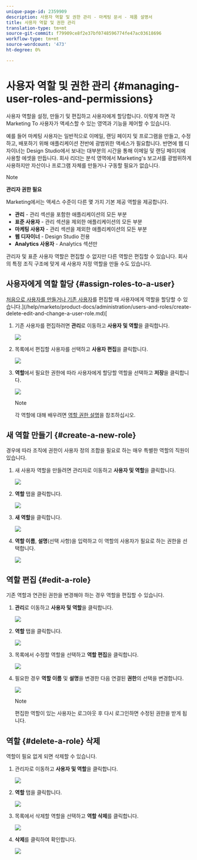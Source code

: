 ```yaml
---
unique-page-id: 2359909
description: 사용자 역할 및 권한 관리 - 마케팅 문서 - 제품 설명서
title: 사용자 역할 및 권한 관리
translation-type: tm+mt
source-git-commit: f79909ce8f2e37bf0748596774fe47ac03618696
workflow-type: tm+mt
source-wordcount: '473'
ht-degree: 0%

---
```



# 사용자 역할 및 권한 관리 {#managing-user-roles-and-permissions}

사용자 역할을 설정, 만들기 및 편집하고 사용자에게 할당합니다. 이렇게 하면 각 Marketing To 사용자가 액세스할 수 있는 영역과 기능을 제어할 수 있습니다.

예를 들어 마케팅 사용자는 일반적으로 이메일, 랜딩 페이지 및 프로그램을 만들고, 수정하고, 배포하기 위해 애플리케이션 전반에 광범위한 액세스가 필요합니다. 반면에 웹 디자이너는 Design Studio에서 보내는 대부분의 시간을 통해 이메일 및 랜딩 페이지에 사용할 에셋을 만듭니다. 회사 리더는 분석 영역에서 Marketing&#39;s 보고서를 광범위하게 사용하지만 자산이나 프로그램 자체를 만들거나 구동할 필요가 없습니다.

>[!NOTE]
>
>**관리자 권한 필요**

Marketing에서는 액세스 수준이 다른 몇 가지 기본 제공 역할을 제공합니다.

* **관리**  - 관리 섹션을 포함한 애플리케이션의 모든 부분
* **표준 사용자**  - 관리 섹션을 제외한 애플리케이션의 모든 부분
* **마케팅 사용자**  - 관리 섹션을 제외한 애플리케이션의 모든 부분
* **웹 디자이너**  - Design Studio 전용
* **Analytics 사용자**  - Analytics 섹션만

관리자 및 표준 사용자 역할은 편집할 수 없지만 다른 역할은 편집할 수 있습니다. 회사의 특정 조직 구조에 맞게 새 사용자 지정 역할을 만들 수도 있습니다.

## 사용자에게 역할 할당 {#assign-roles-to-a-user}

[처음으로 사용자를 만들거나 기존 사용자](/help/marketo/product-docs/administration/users-and-roles/managing-marketo-users.md)를 편집할 때 사용자에게 역할을 할당할 수 있습니다.](/help/marketo/product-docs/administration/users-and-roles/create-delete-edit-and-change-a-user-role.md)[

1. 기존 사용자를 편집하려면 **관리**&#x200B;로 이동하고 **사용자 및 역할**&#x200B;을 클릭합니다.

   ![](assets/image2014-9-9-18-3a7-3a32.png)

1. 목록에서 편집할 사용자를 선택하고 **사용자 편집**&#x200B;을 클릭합니다.

   ![](assets/image2014-9-9-18-3a7-3a42.png)

1. **역할**&#x200B;에서 필요한 권한에 따라 사용자에게 할당할 역할을 선택하고 **저장**&#x200B;을 클릭합니다.

   ![](assets/image2014-9-9-18-3a7-3a57.png)

   >[!NOTE]
   >
   >각 역할에 대해 배우려면 [역할 권한 설명](/help/marketo/product-docs/administration/users-and-roles/managing-user-roles-and-permissions/descriptions-of-role-permissions.md)을 참조하십시오.

## 새 역할 만들기 {#create-a-new-role}

경우에 따라 조직에 권한이 사용자 정의 조합을 필요로 하는 매우 특별한 역할의 직원이 있습니다.

1. 새 사용자 역할을 만들려면 관리자로 이동하고 **사용자 및 역할**&#x200B;을 클릭합니다.

   ![](assets/image2014-9-9-18-3a8-3a12.png)

1. **역할** 탭을 클릭합니다.

   ![](assets/image2014-9-9-18-3a8-3a22.png)

1. **새 역할**&#x200B;을 클릭합니다.

   ![](assets/image2014-9-9-18-3a8-3a38.png)

1. **역할 이름**, **설명**(선택 사항)을 입력하고 이 역할의 사용자가 필요로 하는 권한을 선택합니다.

   ![](assets/image2014-9-9-18-3a9-3a3.png)

## 역할 편집 {#edit-a-role}

기존 역할과 연관된 권한을 변경해야 하는 경우 역할을 편집할 수 있습니다.

1. **관리**&#x200B;로 이동하고 **사용자 및 역할**&#x200B;을 클릭합니다.

   ![](assets/image2014-9-9-18-3a9-3a15.png)

1. **역할** 탭을 클릭합니다.

   ![](assets/image2014-9-9-18-3a9-3a26.png)

1. 목록에서 수정할 역할을 선택하고 **역할 편집**&#x200B;을 클릭합니다.

   ![](assets/image2014-9-9-18-3a9-3a40.png)

1. 필요한 경우 **역할 이름** 및 **설명**&#x200B;을 변경한 다음 연결된 **권한**&#x200B;의 선택을 변경합니다.

   ![](assets/image2014-9-9-18-3a10-3a3.png)

   >[!NOTE]
   >
   >편집한 역할이 있는 사용자는 로그아웃 후 다시 로그인하면 수정된 권한을 받게 됩니다.

## 역할 {#delete-a-role} 삭제

역할이 필요 없게 되면 삭제할 수 있습니다.

1. 관리자로 이동하고 **사용자 및 역할**&#x200B;을 클릭합니다.

   ![](assets/image2014-9-9-18-3a10-3a15.png)

1. **역할** 탭을 클릭합니다.

   ![](assets/image2014-9-9-18-3a10-3a27.png)

1. 목록에서 삭제할 역할을 선택하고 **역할 삭제**&#x200B;를 클릭합니다.

   ![](assets/image2014-9-9-18-3a10-3a39.png)

1. **삭제**&#x200B;를 클릭하여 확인합니다.

   ![](assets/image2014-9-9-18-3a10-3a50.png)
